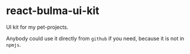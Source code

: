 # react-bulma-ui-kit

UI kit for my pet-projects. 

Anybody could use it directly from `github` if you need, because it is not in `npmjs`.